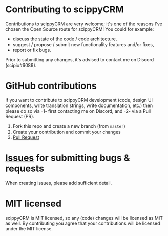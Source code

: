 # Contributing to scippyCRM
Contributions to scippyCRM are very welcome; it's one of the reasons I've chosen the Open Source route for scippyCRM!
You could for example:
- discuss the state of the code / code architecture,
- suggest / propose / submit new functionality features and/or fixes,
- report or fix bugs.

Prior to submitting any changes, it's advised to contact me on Discord (scipio#6089).

# GitHub contributions
If you want to contribute to scippyCRM development (code, design UI components, write translation strings, write documentation, etc.) then please do so via -1- first contacting me on Discord, and -2- via a Pull Request (PR).

1. Fork this repo and create a new branch (from `master`)
2. Create your contribution and commit your changes
3. [Pull Request](https://github.com/realScipio/scippycrm/compare)

# [Issues](https://github.com/realScipio/scippycrm/issues) for submitting bugs & requests
When creating issues, please add sufficient detail.

# MIT licensed
scippyCRM is MIT licensed, so any (code) changes will be licensed as MIT as well.
By contributing you agree that your contributions will be licensed under the MIT license.

